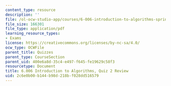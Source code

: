 ```yaml
---
content_type: resource
description: ''
file: /ol-ocw-studio-app/courses/6-006-introduction-to-algorithms-spring-2020/2c6e0b00b144b98d218bf028dd516579_MIT6_006S20_review2.pdf
file_size: 166301
file_type: application/pdf
learning_resource_types:
- Exams
license: https://creativecommons.org/licenses/by-nc-sa/4.0/
ocw_type: OCWFile
parent_title: Quizzes
parent_type: CourseSection
parent_uid: 400e6a8d-35c4-e497-f645-fe19629c58f3
resourcetype: Document
title: 6.006 Introduction to Algorithms, Quiz 2 Review
uid: 2c6e0b00-b144-b98d-218b-f028dd516579
---
```

